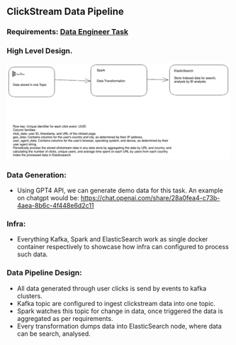 ## ClickStream Data Pipeline 


### Requirements: [Data Engineer Task](Data_Engineer_Assessment.pdf)

### High Level Design.

  ![Data Pipeline V1](<Pipeline HLD.png>)


### Data Generation:

- Using GPT4 API, we can generate demo data for this task. An example on chatgpt would be: https://chat.openai.com/share/28a0fea4-c73b-4aea-8b6c-4f448e6d2c11



### Infra:

- Everything Kafka, Spark and ElasticSearch work as single docker container respectively to showcase how infra can configured to process such data.


### Data Pipeline Design:

- All data generated through user clicks is send by events to kafka clusters.
- Kafka topic are configured to ingest clickstream data into one topic.
- Spark watches this topic for change in data, once triggered the data is aggregated as per requirements.
- Every transformation dumps data into ElasticSearch node, where data can be search, analysed.

